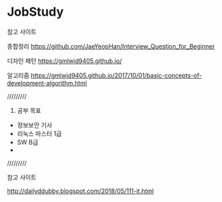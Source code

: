 # JobStudy


참고 사이트

종합정리
https://github.com/JaeYeopHan/Interview_Question_for_Beginner


디자인 패턴
https://gmlwjd9405.github.io/



알고리즘
https://gmlwjd9405.github.io/2017/10/01/basic-concepts-of-development-algorithm.html



/////////

1. 공부 목표
- 정보보안 기사
- 리눅스 마스터 1급
- SW B급
- 



/////////



참고 사이트



http://dailyddubby.blogspot.com/2018/05/111-it.html


